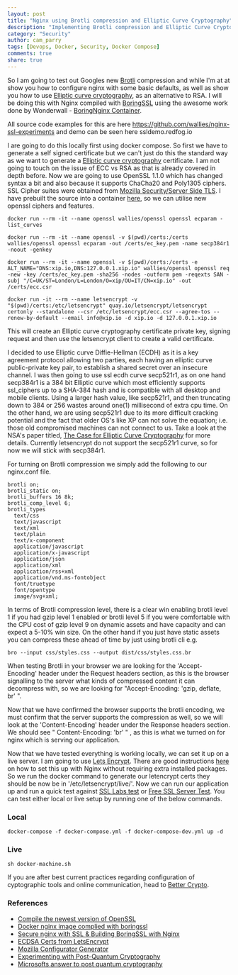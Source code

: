 ```yaml
---
layout: post
title: "Nginx using Brotli compression and Elliptic Curve Cryptography"
description: "Implementing Brotli compression and Elliptic Curve Cryptography with Nginx"
category: "Security"
author: cam_parry
tags: [Devops, Docker, Security, Docker Compose]
comments: true
share: true
---
```


So I am going to test out Googles new [Brotli](https://github.com/google/brotli) compression and while I'm at at show you how to configure nginx with some basic defaults, as well as show you how to use [Elliptic curve cryptography](https://en.wikipedia.org/wiki/Elliptic_curve_cryptography), as an alternative to RSA. I will be doing this with Nginx compiled with [BoringSSL](https://www.chromium.org/Home/chromium-security/boringssl) using the awesome work done by Wonderwall - [BoringNginx Container](https://hub.docker.com/r/wonderfall/boring-nginx/).

All source code examples for this are here https://github.com/wallies/nginx-ssl-experiments and demo can be seen here ssldemo.redfog.io

I are going to do this locally first using docker compose. So first we have to generate a self signed certificate but we can't just do this the standard way as we want to generate a [Elliptic curve cryptography](https://en.wikipedia.org/wiki/Elliptic_curve_cryptography) certificate. I am not going to touch on the issue of ECC vs RSA as that is already covered in depth before.
Now we are going to use OpenSSL 1.1.0 which has changed syntax a bit and also because it supports ChaCha20 and Poly1305 ciphers. SSL Cipher suites were obtained from [Mozilla Security/Server Side TLS](https://wiki.mozilla.org/Security/Server_Side_TLS). I have prebuilt the source into a container [here](https://hub.docker.com/r/wallies/openssl/), so we can utilise new openssl ciphers and features.

```
docker run --rm -it --name openssl wallies/openssl openssl ecparam -list_curves

docker run --rm -it --name openssl -v $(pwd)/certs:/certs wallies/openssl openssl ecparam -out /certs/ec_key.pem -name secp384r1 -noout -genkey

docker run --rm -it --name openssl -v $(pwd)/certs:/certs -e ALT_NAME="DNS:xip.io,DNS:127.0.0.1.xip.io" wallies/openssl openssl req -new -key /certs/ec_key.pem -sha256 -nodes -outform pem -reqexts SAN -subj "/C=UK/ST=London/L=London/O=xip/OU=IT/CN=xip.io" -out /certs/ecc.csr

docker run -it --rm --name letsencrypt -v "$(pwd)/certs:/etc/letsencrypt" quay.io/letsencrypt/letsencrypt certonly --standalone --csr /etc/letsencrypt/ecc.csr --agree-tos --renew-by-default --email info@xip.io -d xip.io -d 127.0.0.1.xip.io
```

This will create an Elliptic curve cryptography certificate private key, signing request and then use the letsencrypt client to create a valid certificate.

I decided to use Elliptic curve Diffie-Hellman (ECDH) as it is a key agreement protocol allowing two parties, each having an elliptic curve public-private key pair, to establish a shared secret over an insecure channel. I was then going to use ssl ecdh curve secp521r1, as on one hand secp384r1 is a 384 bit Elliptic curve which most efficiently supports ssl_ciphers up to a SHA-384 hash and is compatible with all desktop and mobile clients. Using a larger hash value, like secp521r1, and then truncating down to 384 or 256 wastes around one(1) millisecond of extra cpu time. On the other hand, we are using secp521r1 due to its more difficult cracking potential and the fact that older OS's like XP can not solve the equation; i.e. those old compromised machines can not connect to us. Take a look at the NSA's paper titled, [The Case for Elliptic Curve Cryptography](http://www.smithandcrown.com/open-research/the-case-for-elliptic-curve-cryptography/) for more details. Currently letsencrypt do not support the secp521r1 curve, so for now we will stick with secp384r1.


For turning on Brotli compression we simply add the following to our nginx.conf file. 

```
brotli on;
brotli_static on;
brotli_buffers 16 8k;
brotli_comp_level 6;
brotli_types
  text/css
  text/javascript
  text/xml
  text/plain
  text/x-component
  application/javascript
  application/x-javascript
  application/json
  application/xml
  application/rss+xml
  application/vnd.ms-fontobject
  font/truetype
  font/opentype
  image/svg+xml;
```


In terms of Brotli compression level, there is a clear win enabling brotli level 1 if you had gzip level 1 enabled or brotli level 5 if you were comfortable with the CPU cost of gzip level 9 on dynamic assets and have capacity and can expect a 5-10% win size. 
On the other hand if you just have static assets you can compress these ahead of time by just using brotli cli e.g. 

```
bro --input css/styles.css --output dist/css/styles.css.br
```

When testing Brotli in your browser we are looking for the 'Accept-Encoding' header under the Request headers section, as this is the browser signalling to the server what kinds of compressed content it can decompress with, so we are looking for "Accept-Encoding: 'gzip, deflate, br' ".

Now that we have confirmed the browser supports the brotli encoding, we must confirm that the server supports the compression as well, so we will look at the 'Content-Encoding' header under the Response headers section. We should see " Content-Encoding: 'br' " , as this is what we turned on for nginx which is serving our application.

Now that we have tested everything is working locally, we can set it up on a live server. I am going to use [Lets Encrypt](https://letsencrypt.org/). There are good instructions [here](https://manas.com.ar/blog/2016/01/25/letsencrypt-certificate-auto-renewal-in-docker-powered-nginx-reverse-proxy.html) on how to set this up with Nginx without requiring extra installed packages. So we run the docker command to generate our letencrypt certs they should be now be in '/etc/letsencrypt/live/'.  Now we can run our application up and run a quick test against [SSL Labs test](https://www.ssllabs.com/ssltest/) or [Free SSL Server Test](https://www.htbridge.com/ssl/). You can test either local or live setup by running one of the below commands.

### Local

```
docker-compose -f docker-compose.yml -f docker-compose-dev.yml up -d

```

### Live

```
sh docker-machine.sh

```

If you are after best current practices regarding configuration of cyptographic tools and online communication, head to [Better Crypto](https://bettercrypto.org/).

### References
- [Compile the newest version of OpenSSL](https://mark911.wordpress.com/2015/01/10/how-to-compile-and-install-newest-version-of-openssl-in-ubuntu-14-04-lts-64-bit-via-github/)
- [Docker nginx image complied with boringssl](https://hub.docker.com/r/wonderfall/boring-nginx/)
- [Secure nginx with SSL & Building BoringSSL with Nginx](https://calomel.org/nginx.html)
- [ECDSA Certs from LetsEncrypt](https://boops.me/how-to-get-a-signed-ecdsa-ecc-cert-from-letsencrypt/)
- [Mozilla Configurator Generator](https://mozilla.github.io/server-side-tls/ssl-config-generator/)
- [Experimenting with Post-Quantum Cryptography](https://security.googleblog.com/2016/07/experimenting-with-post-quantum.html)
- [Microsofts answer to post quantum cryptography](https://www.microsoft.com/en-us/research/project/sidh-library/)
